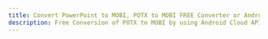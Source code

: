---title: Convert PowerPoint to MOBI, POTX to MOBI FREE Converter or Android SDKdescription: Free Conversion of POTX to MOBI by using Android Cloud APIs & SDKs. Also Create, Edit & Render Microsoft Word & OpenOffice documents in the Cloud.---